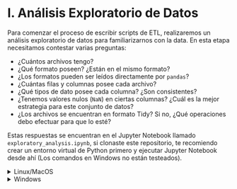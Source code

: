 # I. Análisis Exploratorio de Datos

Para comenzar el proceso de escribir scripts de ETL, realizaremos un análisis exploratorio de datos para familiarizarnos con la data. En esta etapa necesitamos contestar varias preguntas:

* ¿Cuántos archivos tengo?
* ¿Qué formato poseen? ¿Están en el mismo formato?
* ¿Los formatos pueden ser leídos directamente por `pandas`?
* ¿Cuántas filas y columnas posee cada archivo?
* ¿Qué tipos de dato posee cada columna? ¿Son consistentes?
* ¿Tenemos valores nulos (`NaN`) en ciertas columnas? ¿Cuál es la mejor estrategia para este conjunto de datos?
* ¿Los archivos se encuentran en formato Tidy? Si no, ¿Qué operaciones debo efectuar para que lo esté?

Estas respuestas se encuentran en el Jupyter Notebook llamado `exploratory_analysis.ipynb`, si clonaste este repositorio, te recomiendo crear un entorno virtual de Python primero y ejecutar Jupyter Notebook desde ahí (Los comandos en Windows no están testeados).


<details>
<summary>Linux/MacOS</summary>

```bash
cd etl-classroom
virtualenv -p python3 venv
source venv/bin/activate
jupyter-notebook
```
</details>

<details>
<summary>Windows</summary>

```bash
cd etl-classroom
conda create --name venv python=3.6
activate venv
jupyter-notebook
```
</details>